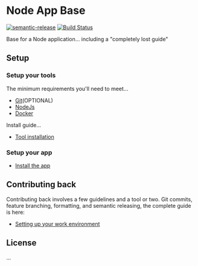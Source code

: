 # Node App Base

[![semantic-release](https://img.shields.io/badge/%20%20%F0%9F%93%A6%F0%9F%9A%80-semantic--release-e10079.svg)](https://github.com/semantic-release/semantic-release) [![Build Status](https://travis-ci.org/cdcabrera/node-app.svg?branch=master)](https://travis-ci.org/cdcabrera/node-app)


Base for a Node application... including a "completely lost guide" 

## Setup


### Setup your tools

The minimum requirements you'll need to meet...

- [Git](https://git-scm.com/)(OPTIONAL) 
- [NodeJs](https://nodejs.org/en/)
- [Docker](https://www.docker.com/)

Install guide... 

- [Tool installation](./INSTALL.md)


### Setup your app

- [Install the app](./INSTALL.md)


## Contributing back

Contributing back involves a few guidelines and a tool or two.
Git commits, feature branching, formatting, and semantic releasing, the complete guide is here:

- [Setting up your work environment](./CONTRIBUTION.md)


## License

...


